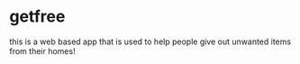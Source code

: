 # getfree
this is a web based app that is used to help people give out unwanted items from their homes!